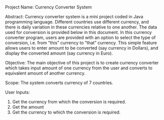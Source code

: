 Project Name:  Currency Converter System
 
Abstract: Currency converter system is a mini project coded in Java programming language. Different countries use different currency, and there is daily variation in these currencies relative to one another. The data used for conversion is provided below in this document. In this currency converter program, users are provided with an option to select the type of conversion, i.e. from “this” currency to “that” currency. This simple feature allows users to enter amount to be converted (say currency in Dollars), and display the converted amount (say currency in Euro). 

Objective: The main objective of this project is to create currency converter which takes input amount of one currency from the user and converts to equivalent amount of another currency. 

Scope: The system converts currency of 7 countries.  

User Inputs:
1. Get the currency from which the conversion is required. 
2. Get the amount 
3. Get the currency to which the conversion is required. 
